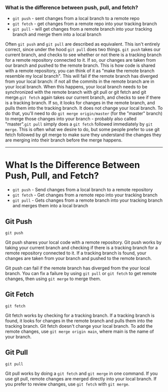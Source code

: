 ### What is the difference between push, pull, and fetch?

- `git push` - sent changes from a local branch to a remote repo
- `git fetch` - get changes from a remote repo into your tracking branch
- `git pull` - will get changes from a remote branch into your tracking branch and merge them into a local branch

Often `git push` and `git pull` are described as equivalent. This isn't entirely correct, since under the hood `git pull` does two things. `git push` takes our current branch, and checks to see whether or not there is a tracking branch for a remote repository connected to it. If so, our changes are taken from our branch and pushed to the remote branch. This is how code is shared with a remote repository, you can think of it as "make the remote branch resemble my local branch". This will fail if the remote branch has diverged from your local branch: if not all the commits in the remote branch are in your local branch. When this happens, your local branch needs to be synchronized with the remote branch with git pull or git fetch and git merge.`git fetch` again takes our current branch, and checks to see if there is a tracking branch. If so, it looks for changes in the remote branch, and pulls them into the tracking branch. It does not change your local branch. To do that, you'll need to do `git merge origin/master` (for the "master" branch) to merge those changes into your branch - probably also called "master".`git pull` simply does a `git fetch` followed immediately by `git merge`. This is often what we desire to do, but some people prefer to use git fetch followed by git merge to make sure they understand the changes they are merging into their branch before the merge happens.

---

# What Is the Difference Between Push, Pull, and Fetch?

- `git push` - Send changes from a local branch to a remote repository
- `git fetch` - Get changes from a remote repo into your tracking branch
- `git pull` - Gets changes from a remote branch into your tracking branch and merges them into a local branch

## Git Push

`git push`

Git push shares your local code with a remote repository. Git push works by taking your current branch and checking if there is a tracking branch for a remote repository connected to it. If a tracking branch is found, your changes are taken from your branch and pushed to the remote branch.

Git push can fail if the remote branch has diverged from the your local branch. You can fix a failure by using `git pull` or `git fetch` to get remote changes, then using `git merge` to merge them.

## Git Fetch

`git fetch`

Git fetch works by checking for a tracking branch. If a tracking branch is found, it looks for changes in the remote branch and pulls them into the tracking branch. Git fetch doesn't change your local branch. To add the remote changes, use `git merge origin main`, where main is the name of your branch.

## Git Pull

`git pull`

Git pull works by doing a `git fetch` and `git merge` in one command.  If you use git pull, remote changes are merged directly into your local branch. If you prefer to review changes, use `git fetch` with `git merge`.